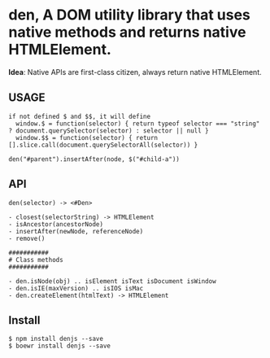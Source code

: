 den, A DOM utility library that uses native methods and returns native HTMLElement.
================

**Idea**: Native APIs are first-class citizen, always return native HTMLElement.

USAGE
------

```
if not defined $ and $$, it will define
  window.$ = function(selector) { return typeof selector === "string" ? document.querySelector(selector) : selector || null }
  window.$$ = function(selector) { return [].slice.call(document.querySelectorAll(selector)) }

den("#parent").insertAfter(node, $("#child-a"))
```

API
----

```
den(selector) -> <#Den>

- closest(selectorString) -> HTMLElement
- isAncestor(ancestorNode)
- insertAfter(newNode, referenceNode)
- remove()

###########
# Class methods
###########

- den.isNode(obj) .. isElement isText isDocument isWindow
- den.isIE(maxVersion) .. isIOS isMac
- den.createElement(htmlText) -> HTMLElement
```

Install
------

```
$ npm install denjs --save
$ boewr install denjs --save
```
